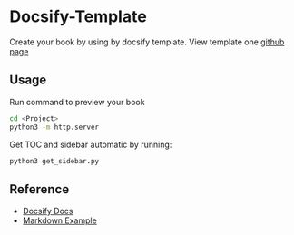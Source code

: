 # Docsify-Template

Create your book by using by docsify template. View template one [github page](https://gene891212.github.io/docsify-template/#/)

## Usage

Run command to preview your book

```bash
cd <Project>
python3 -m http.server
```

Get TOC and sidebar automatic by running:

```bash
python3 get_sidebar.py
```

## Reference

- [Docsify Docs](https://docsify.js.org/#/?id=docsify)
- [Markdown Example](https://guides.github.com/features/mastering-markdown/)
